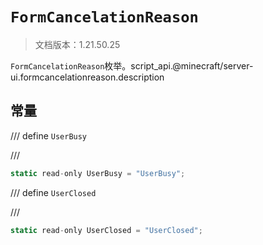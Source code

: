 # `FormCancelationReason`

> 文档版本：1.21.50.25

`FormCancelationReason`枚举。script_api.@minecraft/server-ui.formcancelationreason.description

## 常量

/// define
`UserBusy`


///

```js
static read-only UserBusy = "UserBusy";
```


/// define
`UserClosed`


///

```js
static read-only UserClosed = "UserClosed";
```

